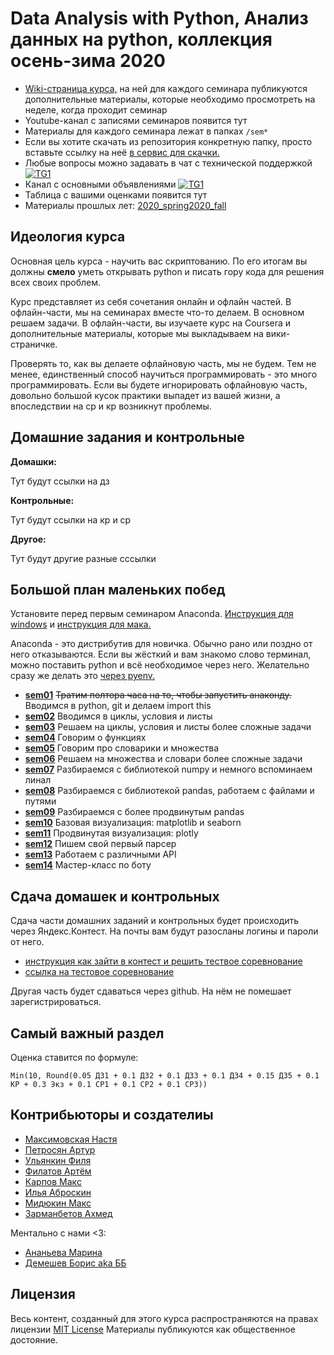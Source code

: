 # Data Analysis with Python, Анализ данных на python, коллекция осень-зима 2020

- [Wiki-страница курса,](http://wiki.cs.hse.ru/Анализ_данных_на_python,_фэн,_2020_spring) на ней для каждого семинара публикуются дополнительные материалы, которые необходимо просмотреть на неделе, когда проходит семинар
-  Youtube-канал с записями семинаров появится тут 
- Материалы для каждого семинара лежат в папках `/sem*`
- Если вы хотите скачать из репозитория конкретную папку, просто вставьте ссылку на неё [в сервис для скачки.](https://minhaskamal.github.io/DownGit/#/home)
- Любые вопросы можно задавать в чат с технической поддержкой [![TG1](https://img.shields.io/badge/Telegram-chat-blue)](https://t.me/dap_2021_spring)
- Канал с основными объявлениями [![TG1](https://img.shields.io/badge/Telegram-chat-blue)](https://t.me/joinchat/TzqFUCBXnQ4kB4YS)
-  Таблица с вашими оценками появится тут
-  Материалы прошлых лет: [2020_spring](https://github.com/hse-econ-data-science/eds_spring_2020)[2020_fall](https://github.com/hse-econ-data-science/dap_2020_fall)


## Идеология курса

Основная цель курса - научить вас скриптованию. По его итогам вы должны __смело__ уметь открывать python и писать гору кода для решения всех своих проблем.

Курс представляет из себя сочетания онлайн и офлайн частей. В офлайн-части, мы на семинарах вместе что-то делаем. В основном решаем задачи. В офлайн-части, вы изучаете курс на Coursera и дополнительные материалы, которые мы выкладываем на вики-страничке.

Проверять то, как вы делаете офлайновую часть, мы не будем. Тем не менее, единственный способ научиться программировать - это много программировать. Если вы будете игнорировать офлайновую часть, довольно большой кусок практики выпадет из вашей жизни, а впоследствии на ср и кр возникнут проблемы.   


## Домашние задания и контрольные

__Домашки:__

Тут будут ссылки на дз

__Контрольные:__

Тут будут ссылки на кр и ср

__Другое:__

Тут будут другие разные сссылки

## Большой план маленьких побед

Установите перед первым семинаром Anaconda. [Инструкция для windows](https://github.com/hse-econ-data-science/dap_2020_fall/blob/master/utils/install_conda_windows.pdf) и [инструкция для мака.](https://github.com/hse-econ-data-science/dap_2020_fall/blob/master/utils/install_conda_mac.pdf)

Anaconda - это дистрибутив для новичка. Обычно рано или поздно от него отказываются. Если вы жёсткий и вам знакомо слово терминал, можно поставить python и всё необходимое через него. Желательно сразу же делать это [через pyenv.](https://github.com/pyenv/pyenv)


- [__sem01__](./sem01_intro) ~~Тратим полтора часа на то, чтобы запустить анаконду.~~ Вводимся в python, git и делаем import this
- [__sem02__](./sem02_forif) Вводимся в циклы, условия и листы
- [__sem03__](./sem03_forif) Решаем на циклы, условия и листы более сложные задачи
- [__sem04__](./sem04_functions) Говорим о функциях
- [__sem05__](./sem05_dict) Говорим про словарики и множества
- [__sem06__](./sem06_dict) Решаем на множества и словари более сложные задачи
- [__sem07__](./sem07_numpy) Разбираемся с библиотекой numpy и немного вспоминаем линал
- [__sem08__](./sem08_pandas) Разбираемся с библиотекой pandas, работаем с файлами и путями
- [__sem09__](./sem09_pandas) Разбираемся с более продвинутым pandas
- [__sem10__](./sem10_visual) Базовая визуализация: matplotlib и seaborn
- [__sem11__](./sem11_visual) Продвинутая визуализация: plotly
- [__sem12__](./sem12_parsers) Пишем свой первый парсер
- [__sem13__](./sem13_api)  Работаем с различными API
- [__sem14__](./sem14_bot) Мастер-класс по боту


## Сдача домашек и контрольных

Сдача части домашних заданий и контрольных будет происходить через  Яндекс.Контест. На почты вам будут разосланы логины и пароли от него.

  - [инструкция как зайти в контест и решить тествое соревнование](https://github.com/hse-econ-data-science/dap_2020_fall/blob/master/utils/eds_test_contest.pdf)
  - [ссылка на тестовое соревнование](https://official.contest.yandex.ru/contest/17883/enter)

Другая часть будет сдаваться через github. На нём не помешает зарегистрироваться.


## Самый важный раздел

Оценка ставится по формуле:

```
Min(10, Round(0.05 ДЗ1 + 0.1 ДЗ2 + 0.1 ДЗ3 + 0.1 ДЗ4 + 0.15 ДЗ5 + 0.1 КР + 0.3 Экз + 0.1 СР1 + 0.1 СР2 + 0.1 СР3))

```

## Контрибьюторы и создателиы

* [Максимовская Настя](https://github.com/AnastasiyaMax)
* [Петросян Артур](https://github.com/pet67)
* [Ульянкин Филя](https://github.com/FUlyankin)
* [Филатов Артём](https://github.com/FilatovArtm)
* [Карпов Макс](https://github.com/karpovmax)
* [Илья Аброскин](https://github.com/ilyaaaaaaaa)
* [Мидюкин Макс](https://github.com/MidiukinM)
* [Зарманбетов Ахмед](https://github.com/ahmedushka7)

Ментально с нами <3:

* [Ананьева Марина](https://github.com/anamarina)
* [Демешев Борис aka ББ](https://github.com/bdemeshev)


## Лицензия

Весь контент, созданный для этого курса распространяются на правах лицензии [MIT License](https://github.com/hse-econ-data-science/dap_2020_fall/blob/master/LICENSE) Материалы публикуются как общественное достояние.

